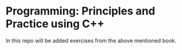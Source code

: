 # Programming: Principles and Practice using C++

In this repo will be added exercises from the above mentioned book.
